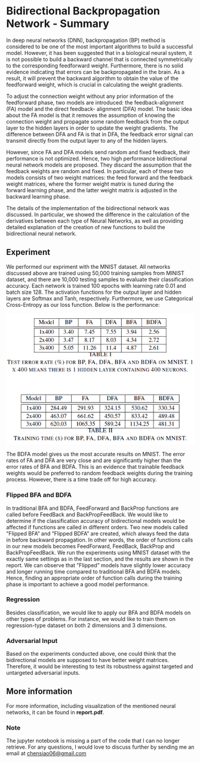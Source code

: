 # Bidirectional Backpropagation Network - Summary

In deep neural networks (DNN), backpropagation (BP) method is considered to be one of the most important algorithms to build a successful model. However, it has been
suggested that in a biological neural system, it is not possible to build a backward channel that is connected symmetrically to the corresponding feedforward weight. Furthermore, there is no solid evidence indicating that errors can be backpropagated in the brain. As a result, it will prevent the backward algorithm to obtain the value of the feedforward weight, which is crucial in calculating the weight gradients.

To adjust the connection weight without any prior information of the feedforward phase, two models are introduced: the feedback-alignment (FA) model and the direct feedback-
alignment (DFA) model. The basic idea about the FA model is that it removes the assumption of knowing the connection weight and propagate some random feedback from the output
layer to the hidden layers in order to update the weight gradients. The difference between DFA and FA is that in DFA, the feedback error signal can transmit directly from the output layer to any of the hidden layers.

However, since FA and DFA models send random and fixed feedback, their performance is not optimized. Hence, two high performance bidirectional neural network models are proposed. They discard the assumption that the feedback weights are random and fixed. In particular, each of these two models consists of two weight matrices: the feed forward and the feedback weight matrices, where the former weight matrix is tuned during the forward learning phase, and the latter weight matrix is adjusted in the backward learning
phase.

The details of the implementation of the bidirectional network was discussed. In particular, we showed the difference in the calculation of the derivatives between each type of Neural Networks, as well as providing detailed explanation of the creation of new functions to build the bidirectional neural network.


## Experiment
We performed our expriment with the MNIST dataset. All networks discussed above are trained using 50,000 training samples from MINIST dataset, and there are 10,000 testing samples to evaluate their classification accuracy. Each network is trained 100 epochs with learning rate 0.01 and batch size 128. The activation functions for the output layer and hidden
layers are Softmax and Tanh, respectively. Furthermore, we use Categorical Cross-Entropy as our loss function. Below is the performance:

![alt text](https://github.com/xpada001/bidirect_backprop/blob/main/MNIST_perf.png?raw=true)

The BDFA model gives us the most accurate results on MNIST. The error rates of FA and DFA are very close and are significantly higher than the error rates of BFA and BDFA. This is an evidence that trainable feedback weights would be preferred to random feedback weights during the training process. However, there is a time trade off for high accuracy.

### Flipped BFA and BDFA
In traditional BFA and BDFA, FeedForward and BackProp functions are called before FeedBack and BackPropFeedBack. We would like to determine if the classification accuracy of
bidirectional models would be affected if functions are called in different orders. Two new models called ”Flipped BFA” and ”Flipped BDFA” are created, which always feed the data in before backward propagation. In other words, the order of functions calls in our new models becomes FeedForward, FeedBack, BackProp and BackPropFeedBack. We run the experiments using MNIST dataset with the exactly same settings as in the last section, and the results are shown in the report. We can observe that ”Flipped” models have slightly lower accuracy and longer running time compared to traditional BFA and BDFA models. Hence, finding an appropriate order of function calls during the training phase is important to achieve a good model performance.

### Regression
Besides classification, we would like to apply our BFA and BDFA models on other types of problems. For instance, we would like to train them on regression-type dataset on both 2
dimensions and 3 dimensions.

### Adversarial Input
Based on the experiments conducted above, one could think that the bidirectional models are supposed to have better weight matrices. Therefore, it would be interesting to
test its robustness against targeted and untargeted adversarial inputs.

## More information

For more information, including visualization of the mentioned neural networks, it can be found in **report.pdf**. 

### Note
The jupyter notebook is missing a part of the code that I can no longer retrieve. For any questions, I would love to discuss further by sending me an email at chensiao06@gmail.com
